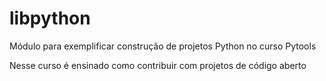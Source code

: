 # libpython
Módulo para exemplificar construção de projetos Python no curso Pytools

Nesse curso é ensinado como contribuir com projetos de código aberto